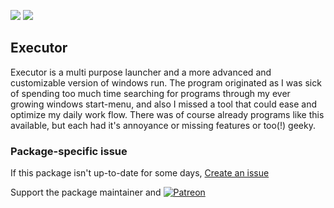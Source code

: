 [![](https://img.shields.io/chocolatey/v/executor?color=green&label=executor)](https://chocolatey.org/packages/executor) [![](https://img.shields.io/chocolatey/dt/executor)](https://chocolatey.org/packages/executor)

## Executor
Executor is a multi purpose launcher and a more advanced and customizable version of windows run. 
The program originated as I was sick of spending too much time searching for programs through my 
ever growing windows start-menu, and also I missed a tool that could ease and optimize my daily 
work flow. There was of course already programs like this available, but each had it's annoyance 
or missing features or too(!) geeky.

### Package-specific issue
If this package isn't up-to-date for some days, [Create an issue](https://github.com/tunisiano187/Chocolatey-packages/issues/new/choose)

Support the package maintainer and [![Patreon](https://cdn.jsdelivr.net/gh/tunisiano187/Chocolatey-packages@d15c4e19c709e7148588d4523ffc6dd3cd3c7e5e/icons/patreon.png)](https://www.patreon.com/bePatron?u=39585820)

